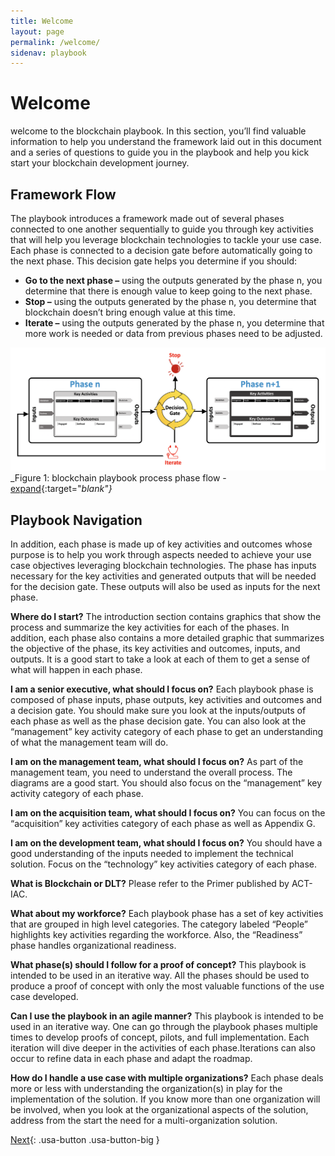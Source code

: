 ```yaml
---
title: Welcome
layout: page
permalink: /welcome/
sidenav: playbook
---
```


# Welcome
welcome to the blockchain playbook. In this section, you’ll find valuable information to help you understand the framework laid out in this document and a series of questions to guide you in the playbook and help you kick start your blockchain development journey.

## Framework Flow
The playbook introduces a framework made out of several phases connected to one another sequentially to guide you through key activities that will help you leverage blockchain technologies to tackle your use case. 
Each phase is connected to a decision gate before automatically going to the next phase. This decision gate helps you determine if you should:

 - **Go to the next phase –** using the outputs generated by the phase n, you determine that there is enough value to keep going to the next phase.
 - **Stop –** using the outputs generated by the phase n, you determine that blockchain doesn’t bring enough value at this time.
 - **Iterate –** using the outputs generated by the phase n, you determine that more work is needed or data from previous phases need to be adjusted.

![Playbook Phases](../assets/img/playbook/pb-phase-flow.png)
_Figure 1: blockchain playbook process phase flow - [expand](../assets/img/playbook/pb-phase-flow.png){:target="_blank"}_

## Playbook Navigation
In addition, each phase is made up of key activities and outcomes whose purpose is to help you work through aspects needed to achieve your use case objectives leveraging blockchain technologies. The phase has inputs necessary for the key activities and generated outputs that will be needed for the decision gate. These outputs will also be used as inputs for the next phase.

**Where do I start?**
The introduction section contains graphics that show the process and summarize the key activities for each of the phases. In addition, each phase also contains a more detailed graphic that summarizes the objective of the phase, its key activities and outcomes, inputs, and outputs. It is a good start to take a look at each of them to get a sense of what will happen in each phase.

**I am a senior executive, what should I focus on?**
Each playbook phase is composed of phase inputs, phase outputs, key activities and outcomes and a decision gate. You should make sure you look at the inputs/outputs of each phase as well as the phase decision gate. You can also look at the “management” key activity category of each phase to get an understanding of what the management team will do.

**I am on the management team, what should I focus on?**
As part of the management team, you need to understand the overall process. The diagrams are a good start. You should also focus on the “management” key activity category of each phase.

**I am on the acquisition team, what should I focus on?**
You can focus on the “acquisition” key activities category of each phase as well as Appendix G.

**I am on the development team, what should I focus on?**
You should have a good understanding of the inputs needed to implement the technical solution. Focus on the “technology” key activities category of each phase.

**What is Blockchain or DLT?**
Please refer to the Primer published by ACT-IAC.

**What about my workforce?**
Each playbook phase has a set of key activities that are grouped in high level categories. The category labeled “People” highlights key activities regarding the workforce. Also, the “Readiness” phase handles organizational readiness.

**What phase(s) should I follow for a proof of concept?**
This playbook is intended to be used in an iterative way. All the phases should be used to produce a proof of concept with only the most valuable functions of the use case developed.

**Can I use the playbook in an agile manner?**
This playbook is intended to be used in an iterative way. One can go through the playbook phases multiple times to develop proofs of concept, pilots, and full implementation. Each iteration will dive deeper in the activities of each phase.Iterations can also occur to refine data in each phase and adapt the roadmap.

**How do I handle a use case with multiple organizations?**
Each phase deals more or less with understanding the organization(s) in play for the implementation of the solution. If you know more than one organization will be involved, when you look at the organizational aspects of the solution, address from the start the need for a multi-organization solution.

[Next](/blockchain-playbook/intro/){: .usa-button .usa-button-big }
